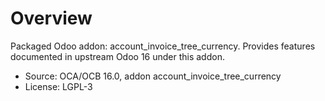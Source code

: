 # Overview

Packaged Odoo addon: account_invoice_tree_currency. Provides features documented in upstream Odoo 16 under this addon.

- Source: OCA/OCB 16.0, addon account_invoice_tree_currency
- License: LGPL-3
